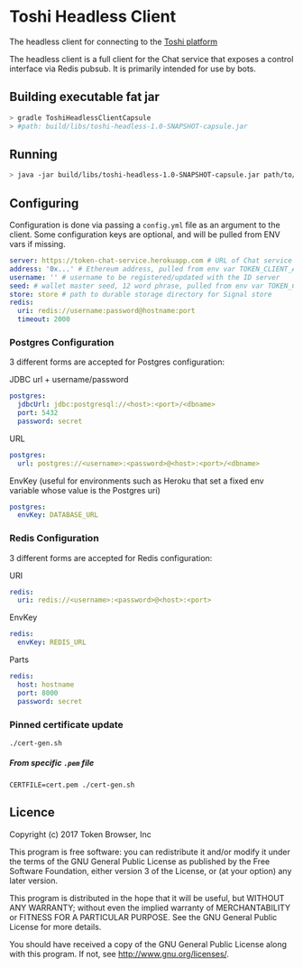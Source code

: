 # Toshi Headless Client

The headless client for connecting to the [Toshi platform](https://www.toshi.org)

The headless client is a full client for the Chat service that exposes a control
interface via Redis pubsub. It is primarily intended for use by bots.


## Building executable fat jar

```bash
> gradle ToshiHeadlessClientCapsule
> #path: build/libs/toshi-headless-1.0-SNAPSHOT-capsule.jar
```


## Running
```bash
> java -jar build/libs/toshi-headless-1.0-SNAPSHOT-capsule.jar path/to/config.yml
```

## Configuring
Configuration is done via passing a `config.yml` file as an argument to the client.
Some configuration keys are optional, and will be pulled from ENV vars if missing.

```yaml
server: https://token-chat-service.herokuapp.com # URL of Chat service
address: '0x...' # Ethereum address, pulled from env var TOKEN_CLIENT_ADDRESS if omitted
username: '' # username to be registered/updated with the ID server
seed: # wallet master seed, 12 word phrase, pulled from env var TOKEN_CLIENT_SEED if omitted
store: store # path to durable storage directory for Signal store
redis:
  uri: redis://username:password@hostname:port
  timeout: 2000
```


### Postgres Configuration

3 different forms are accepted for Postgres configuration:

JDBC url + username/password
```yaml
postgres:
  jdbcUrl: jdbc:postgresql://<host>:<port>/<dbname>
  port: 5432
  password: secret
```

URL
```yaml
postgres:
  url: postgres://<username>:<password>@<host>:<port>/<dbname>
```

EnvKey (useful for environments such as Heroku that set a fixed env variable whose value is the Postgres uri)
```yaml
postgres:
  envKey: DATABASE_URL
```



### Redis Configuration

3 different forms are accepted for Redis configuration:

URI
```yaml
redis:
  uri: redis://<username>:<password>@<host>:<port>
```

EnvKey
```yaml
redis:
  envKey: REDIS_URL
```

Parts
```yaml
redis:
  host: hostname
  port: 8000
  password: secret
```

### Pinned certificate update

```
./cert-gen.sh
```

##### From specific `.pem` file

```
CERTFILE=cert.pem ./cert-gen.sh
```

## Licence

Copyright (c) 2017 Token Browser, Inc

This program is free software: you can redistribute it and/or modify
it under the terms of the GNU General Public License as published by
the Free Software Foundation, either version 3 of the License, or
(at your option) any later version.

This program is distributed in the hope that it will be useful,
but WITHOUT ANY WARRANTY; without even the implied warranty of
MERCHANTABILITY or FITNESS FOR A PARTICULAR PURPOSE.  See the
GNU General Public License for more details.

You should have received a copy of the GNU General Public License
along with this program.  If not, see <http://www.gnu.org/licenses/>.
